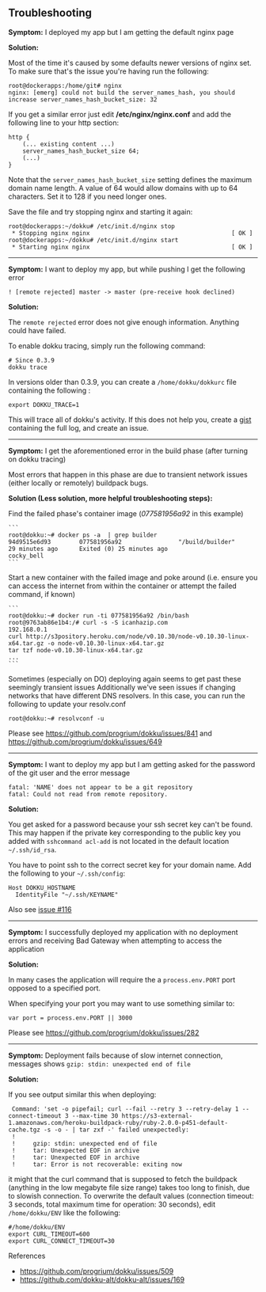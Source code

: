 ## Troubleshooting

__Symptom:__ I deployed my app but I am getting the default nginx page

__Solution:__

Most of the time it's caused by some defaults newer versions of nginx set. To make sure that's the issue you're having run the following:

```
root@dockerapps:/home/git# nginx
nginx: [emerg] could not build the server_names_hash, you should increase server_names_hash_bucket_size: 32
```

If you get a similar error just edit __/etc/nginx/nginx.conf__ and add the following line to your http section:

```
http {
    (... existing content ...)
    server_names_hash_bucket_size 64;
    (...)
}
```

Note that the `server_names_hash_bucket_size` setting defines the maximum domain name length.
A value of 64 would allow domains with up to 64 characters. Set it to 128 if you need longer ones.

Save the file and try stopping nginx and starting it again:

```
root@dockerapps:~/dokku# /etc/init.d/nginx stop
 * Stopping nginx nginx                                        [ OK ]
root@dockerapps:~/dokku# /etc/init.d/nginx start
 * Starting nginx nginx                                        [ OK ]
```

***

__Symptom:__ I want to deploy my app, but while pushing I get the following error

    ! [remote rejected] master -> master (pre-receive hook declined)

__Solution:__

The `remote rejected` error does not give enough information. Anything could have failed.

To enable dokku tracing, simply run the following command:

    # Since 0.3.9
    dokku trace

In versions older than 0.3.9, you can create a `/home/dokku/dokkurc` file containing the following :

    export DOKKU_TRACE=1

This will trace all of dokku's activity. If this does not help you, create a [gist](https://gist.github.com) containing the full log, and create an issue.

***

__Symptom:__ I get the aforementioned error in the build phase (after turning on dokku tracing)

  Most errors that happen in this phase are due to transient network issues (either locally or remotely) buildpack bugs.

__Solution (Less solution, more helpful troubleshooting steps):__

  Find the failed phase's container image (*077581956a92* in this example)

    ```
    root@dokku:~# docker ps -a  | grep builder
    94d9515e6d93        077581956a92                "/build/builder"       29 minutes ago      Exited (0) 25 minutes ago                       cocky_bell
    ```

  Start a new container with the failed image and poke around (i.e. ensure you can access the internet from within the container or attempt the failed command, if known)

    ```
    root@dokku:~# docker run -ti 077581956a92 /bin/bash
    root@9763ab86e1b4:/# curl -s -S icanhazip.com
    192.168.0.1
    curl http://s3pository.heroku.com/node/v0.10.30/node-v0.10.30-linux-x64.tar.gz -o node-v0.10.30-linux-x64.tar.gz
    tar tzf node-v0.10.30-linux-x64.tar.gz
    ...
    ```

  Sometimes (especially on DO) deploying again seems to get past these seemingly transient issues
  Additionally we've seen issues if changing networks that have different DNS resolvers. In this case, you can run the following to update your resolv.conf

  ```
  root@dokku:~# resolvconf -u
  ```

Please see https://github.com/progrium/dokku/issues/841 and https://github.com/progrium/dokku/issues/649

***

__Symptom:__ I want to deploy my app but I am getting asked for the password of the git user and the error message

    fatal: 'NAME' does not appear to be a git repository
    fatal: Could not read from remote repository.

__Solution:__

You get asked for a password because your ssh secret key can't be found. This may happen if the private key corresponding to the public key you added with `sshcommand acl-add` is not located in the default location `~/.ssh/id_rsa`.

You have to point ssh to the correct secret key for your domain name. Add the following to your `~/.ssh/config`:

    Host DOKKU_HOSTNAME
      IdentityFile "~/.ssh/KEYNAME"

Also see [issue #116](https://github.com/progrium/dokku/issues/116)

***

__Symptom:__ I successfully deployed my application with no deployment errors and receiving Bad Gateway when attempting to access the application

__Solution:__

In many cases the application will require the a `process.env.PORT` port opposed to a specified port.

When specifying your port you may want to use something similar to:

    var port = process.env.PORT || 3000

Please see https://github.com/progrium/dokku/issues/282

***

__Symptom:__ Deployment fails because of slow internet connection, messages shows `gzip: stdin: unexpected end of file`

__Solution:__

If you see output similar this when deploying:

```
 Command: 'set -o pipefail; curl --fail --retry 3 --retry-delay 1 --connect-timeout 3 --max-time 30 https://s3-external-1.amazonaws.com/heroku-buildpack-ruby/ruby-2.0.0-p451-default-cache.tgz -s -o - | tar zxf -' failed unexpectedly:
 !
 !     gzip: stdin: unexpected end of file
 !     tar: Unexpected EOF in archive
 !     tar: Unexpected EOF in archive
 !     tar: Error is not recoverable: exiting now
```

it might that the curl command that is supposed to fetch the buildpack (anything in the low megabyte file size range) takes too long to finish, due to slowish connection.  To overwrite the default values (connection timeout: 3 seconds, total maximum time for operation: 30 seconds), edit `/home/dokku/ENV` like the following:

```
#/home/dokku/ENV
export CURL_TIMEOUT=600
export CURL_CONNECT_TIMEOUT=30
```

References
* https://github.com/progrium/dokku/issues/509
* https://github.com/dokku-alt/dokku-alt/issues/169
